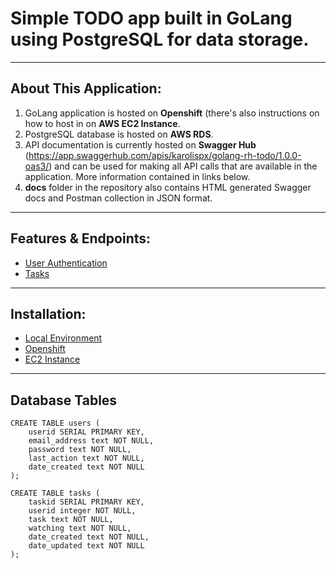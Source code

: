 # Simple TODO app built in GoLang using PostgreSQL for data storage.
***

## About This Application:
1. GoLang application is hosted on **Openshift** (there's also instructions on how to host in on **AWS EC2 Instance**.
2. PostgreSQL database is hosted on **AWS RDS**.
3. API documentation is currently hosted on **Swagger Hub** (https://app.swaggerhub.com/apis/karolispx/golang-rh-todo/1.0.0-oas3/) and can be used for making all API calls that are available in the application. More information contained in links below. 
4. **docs** folder in the repository also contains HTML generated Swagger docs and Postman collection in JSON format.

***

## Features & Endpoints:
* [User Authentication](https://github.com/karolispx/golang-rh-todo/wiki/Feature:-User-Authentication)
* [Tasks](https://github.com/karolispx/golang-rh-todo/wiki/Feature:-Tasks)

***

## Installation:
* [Local Environment](https://github.com/karolispx/golang-rh-todo/wiki/Installation:-Local-Environment)
* [Openshift](https://github.com/karolispx/golang-rh-todo/wiki/Installation:-Openshift)
* [EC2 Instance](https://github.com/karolispx/golang-rh-todo/wiki/Installation:-EC2-Instance)

***

## Database Tables
```
CREATE TABLE users (
    userid SERIAL PRIMARY KEY,
    email_address text NOT NULL,
    password text NOT NULL,
    last_action text NOT NULL,
    date_created text NOT NULL
);

CREATE TABLE tasks (
    taskid SERIAL PRIMARY KEY,
    userid integer NOT NULL,    
    task text NOT NULL,
    watching text NOT NULL,
    date_created text NOT NULL,
    date_updated text NOT NULL
);
```
